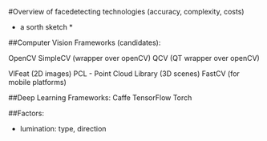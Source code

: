 #Overview of facedetecting technologies
(accuracy, complexity, costs)
* a sorth sketch *


##Computer Vision Frameworks (candidates):

OpenCV
SimpleCV  (wrapper over openCV)
QCV (QT wrapper over openCV)

VlFeat (2D images)
PCL - Point Cloud Library (3D scenes)
FastCV (for mobile platforms)

##Deep Learning Frameworks:
Caffe
TensorFlow
Torch


##Factors:
- lumination: type, direction
